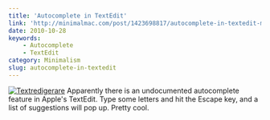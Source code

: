 ```yaml
---
title: 'Autocomplete in TextEdit'
link: 'http://minimalmac.com/post/1423698817/autocomplete-in-textedit-mac-os-x-hints'
date: 2010-10-28
keywords:
    - Autocomplete
    - TextEdit
category: Minimalism
slug: autocomplete-in-textedit
---
```


[![](http://213.185.255.138/core/wp-content/uploads/2010/10/Textredigerare.png "Textredigerare")](http://minimalmac.com/post/1423698817/autocomplete-in-textedit-mac-os-x-hints)
Apparently there is an undocumented autocomplete feature in Apple's TextEdit. Type some letters and
hit the Escape key, and a list of suggestions will pop up. Pretty cool.
